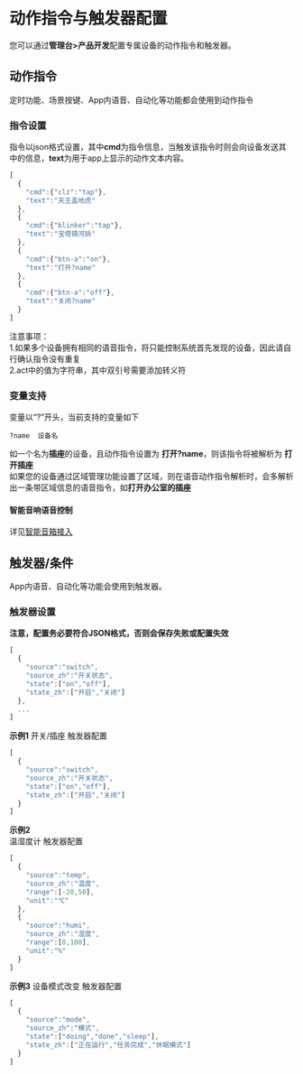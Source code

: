 # 动作指令与触发器配置  
您可以通过**管理台>产品开发**配置专属设备的动作指令和触发器。  

## 动作指令  
定时功能、场景按键、App内语音、自动化等功能都会使用到动作指令  
### 指令设置  
指令以json格式设置，其中**cmd**为指令信息，当触发该指令时则会向设备发送其中的信息，**text**为用于app上显示的动作文本内容。  
```javascript
[
  {
    "cmd":{"clz":"tap"},
    "text":"天王盖地虎"
  },
  {
    "cmd":{"blinker":"tap"},
    "text":"宝塔镇河妖"
  },
  {
    "cmd":{"btn-a":"on"},
    "text":"打开?name"
  },
  {
    "cmd":{"btn-a":"off"},
    "text":"关闭?name"
  }
]
```
注意事项：  
1.如果多个设备拥有相同的语音指令，将只能控制系统首先发现的设备，因此请自行确认指令没有重复  
2.act中的值为字符串，其中双引号需要添加转义符  

### 变量支持
变量以“?”开头，当前支持的变量如下  
```
?name  设备名
```
如一个名为**插座**的设备，且动作指令设置为 **打开?name**，则该指令将被解析为 **打开插座**  
如果您的设备通过区域管理功能设置了区域，则在语音动作指令解析时，会多解析出一条带区域信息的语音指令，如**打开办公室的插座**  

#### 智能音响语音控制  
详见[智能音箱接入](?file=004-特有功能/00-智能音箱接入 "智能音箱接入")  


## 触发器/条件  
App内语音、自动化等功能会使用到触发器。  
### 触发器设置
**注意，配置务必要符合JSON格式，否则会保存失败或配置失效**
```javascript
[
  {
    "source":"switch",
    "source_zh":"开关状态",
    "state":["on","off"],
    "state_zh":["开启","关闭"]
  },
  ...
]
```

**示例1**
开关/插座 触发器配置
```javascript
[
  {
    "source":"switch",
    "source_zh":"开关状态",
    "state":["on","off"],
    "state_zh":["开启","关闭"]
  }
]
```

**示例2**  
温湿度计 触发器配置
```javascript
[
  {
    "source":"temp",
    "source_zh":"温度",
    "range":[-20,50],
    "unit":"℃"
  },
  {
    "source":"humi",
    "source_zh":"湿度",
    "range":[0,100],
    "unit":"%"
  }
]
```

**示例3**
设备模式改变 触发器配置
```javascript
[
  {
    "source":"mode",
    "source_zh":"模式",
    "state":["doing","done","sleep"],
    "state_zh":["正在运行","任务完成","休眠模式"]
  }
]
``` 